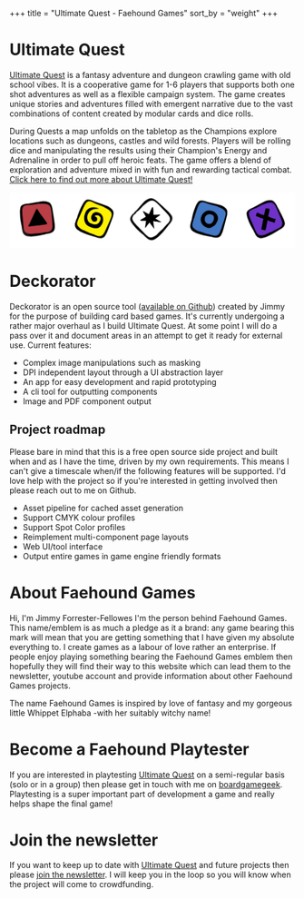 +++
title = "Ultimate Quest - Faehound Games"
sort_by = "weight"
+++

# Ultimate Quest

[Ultimate Quest](/ultimate-quest/) is a fantasy adventure and dungeon crawling game with old school vibes. It is a cooperative game for 1-6 players that supports both one shot adventures as well as a flexible campaign system. The game creates unique stories and adventures filled with emergent narrative due to the vast combinations of content created by modular cards and dice rolls.

During Quests a map unfolds on the tabletop as the Champions explore locations such as dungeons, castles and wild forests. Players will be rolling dice and manipulating the results using their Champion's Energy and Adrenaline in order to pull off heroic feats. The game offers a blend of exploration and adventure mixed in with fun and rewarding tactical combat. [Click here to find out more about Ultimate Quest!](/ultimate-quest/)

![The 5 types of dice](/dice1.webp)

# Deckorator

Deckorator is an open source tool ([available on Github](https://github.com/jimmyff/deckorator)) created by Jimmy for the purpose of building card based games. It's currently undergoing a rather major overhaul as I build Ultimate Quest. At some point I will do a pass over it and document areas in an attempt to get it ready for external use. Current features:

- Complex image manipulations such as masking
- DPI independent layout through a UI abstraction layer
- An app for easy development and rapid prototyping
- A cli tool for outputting components
- Image and PDF component output

## Project roadmap

Please bare in mind that this is a free open source side project and built when and as I have the time, driven by my own requirements. This means I can't give a timescale when/if the following features will be supported. I'd love help with the project so if you're interested in getting involved then please reach out to me on Github.

- Asset pipeline for cached asset generation
- Support CMYK colour profiles
- Support Spot Color profiles
- Reimplement multi-component page layouts
- Web UI/tool interface
- Output entire games in game engine friendly formats

# About Faehound Games

Hi, I'm Jimmy Forrester-Fellowes I'm the person behind Faehound Games. This name/emblem is as much a pledge as it a brand: any game bearing this mark will mean that you are getting something that I have given my absolute everything to. I create games as a labour of love rather an enterprise. If people enjoy playing something bearing the Faehound Games emblem then hopefully they will find their way to this website which can lead them to the newsletter, youtube account and provide information about other Faehound Games projects.

The name Faehound Games is inspired by love of fantasy and my gorgeous little Whippet Elphaba -with her suitably witchy name!

# Become a Faehound Playtester

If you are interested in playtesting [Ultimate Quest](/ultimate-quest/) on a semi-regular basis (solo or in a group) then please get in touch with me on [boardgamegeek](https://boardgamegeek.com/user/jimmyff). Playtesting is a super important part of development a game and really helps shape the final game!

# Join the newsletter

If you want to keep up to date with [Ultimate Quest](/ultimate-quest/) and future projects then please [join the newsletter](<https://mailchi.mp/68c9bda28534/faehound-games-newsletter>). I will keep you in the loop so you will know when the project will come to crowdfunding.
